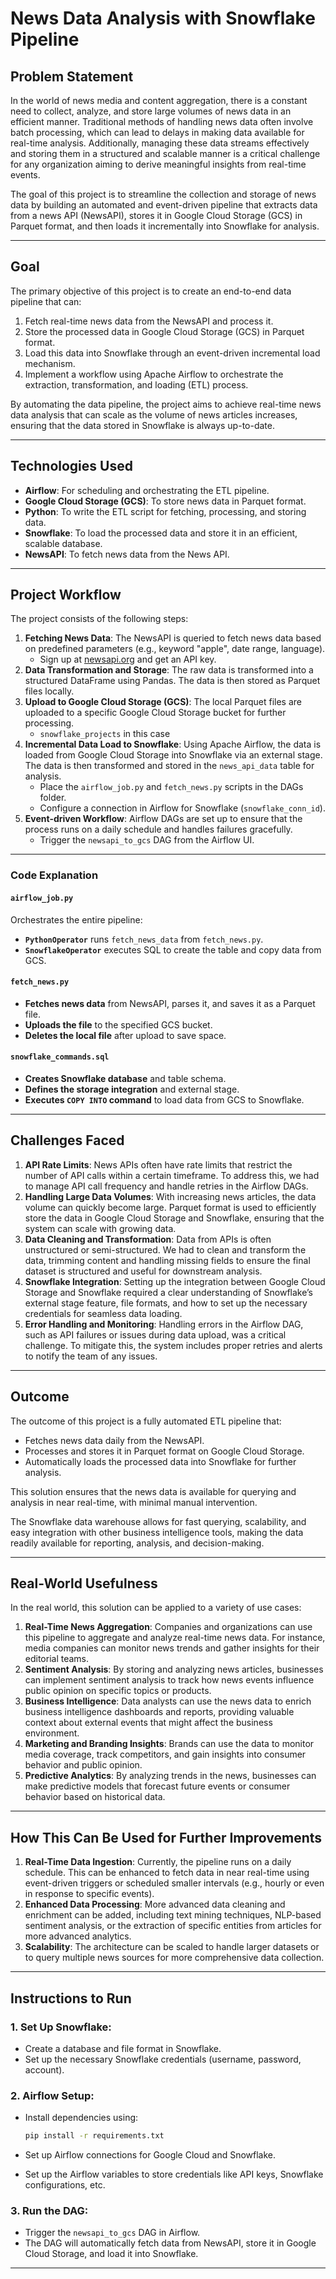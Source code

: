 # News Data Analysis with Snowflake Pipeline

## **Problem Statement**
In the world of news media and content aggregation, there is a constant need to collect, analyze, and store large volumes of news data in an efficient manner. Traditional methods of handling news data often involve batch processing, which can lead to delays in making data available for real-time analysis. Additionally, managing these data streams effectively and storing them in a structured and scalable manner is a critical challenge for any organization aiming to derive meaningful insights from real-time events.

The goal of this project is to streamline the collection and storage of news data by building an automated and event-driven pipeline that extracts data from a news API (NewsAPI), stores it in Google Cloud Storage (GCS) in Parquet format, and then loads it incrementally into Snowflake for analysis.

---

## **Goal**
The primary objective of this project is to create an end-to-end data pipeline that can:

1. Fetch real-time news data from the NewsAPI and process it.
2. Store the processed data in Google Cloud Storage (GCS) in Parquet format.
3. Load this data into Snowflake through an event-driven incremental load mechanism.
4. Implement a workflow using Apache Airflow to orchestrate the extraction, transformation, and loading (ETL) process.

By automating the data pipeline, the project aims to achieve real-time news data analysis that can scale as the volume of news articles increases, ensuring that the data stored in Snowflake is always up-to-date.

---

## **Technologies Used**
- **Airflow**: For scheduling and orchestrating the ETL pipeline.
- **Google Cloud Storage (GCS)**: To store news data in Parquet format.
- **Python**: To write the ETL script for fetching, processing, and storing data.
- **Snowflake**: To load the processed data and store it in an efficient, scalable database.
- **NewsAPI**: To fetch news data from the News API.

---

## **Project Workflow**
The project consists of the following steps:

1. **Fetching News Data**: The NewsAPI is queried to fetch news data based on predefined parameters (e.g., keyword "apple", date range, language).
   - Sign up at [newsapi.org](https://newsapi.org) and get an API key.
3. **Data Transformation and Storage**: The raw data is transformed into a structured DataFrame using Pandas. The data is then stored as Parquet files locally.
4. **Upload to Google Cloud Storage (GCS)**: The local Parquet files are uploaded to a specific Google Cloud Storage bucket for further processing.
   - `snowflake_projects` in this case
6. **Incremental Data Load to Snowflake**: Using Apache Airflow, the data is loaded from Google Cloud Storage into Snowflake via an external stage. The data is then transformed and stored in the `news_api_data` table for analysis.
   - Place the `airflow_job.py` and `fetch_news.py` scripts in the DAGs folder.
   - Configure a connection in Airflow for Snowflake (`snowflake_conn_id`).
8. **Event-driven Workflow**: Airflow DAGs are set up to ensure that the process runs on a daily schedule and handles failures gracefully.
   - Trigger the `newsapi_to_gcs` DAG from the Airflow UI.

---
### Code Explanation

#### `airflow_job.py`
Orchestrates the entire pipeline:
- **`PythonOperator`** runs `fetch_news_data` from `fetch_news.py`.
- **`SnowflakeOperator`** executes SQL to create the table and copy data from GCS.

#### `fetch_news.py`
- **Fetches news data** from NewsAPI, parses it, and saves it as a Parquet file.
- **Uploads the file** to the specified GCS bucket.
- **Deletes the local file** after upload to save space.

#### `snowflake_commands.sql`
- **Creates Snowflake database** and table schema.
- **Defines the storage integration** and external stage.
- **Executes `COPY INTO` command** to load data from GCS to Snowflake.

---

## **Challenges Faced**
1. **API Rate Limits**: News APIs often have rate limits that restrict the number of API calls within a certain timeframe. To address this, we had to manage API call frequency and handle retries in the Airflow DAGs.
2. **Handling Large Data Volumes**: With increasing news articles, the data volume can quickly become large. Parquet format is used to efficiently store the data in Google Cloud Storage and Snowflake, ensuring that the system can scale with growing data.
3. **Data Cleaning and Transformation**: Data from APIs is often unstructured or semi-structured. We had to clean and transform the data, trimming content and handling missing fields to ensure the final dataset is structured and useful for downstream analysis.
4. **Snowflake Integration**: Setting up the integration between Google Cloud Storage and Snowflake required a clear understanding of Snowflake’s external stage feature, file formats, and how to set up the necessary credentials for seamless data loading.
5. **Error Handling and Monitoring**: Handling errors in the Airflow DAG, such as API failures or issues during data upload, was a critical challenge. To mitigate this, the system includes proper retries and alerts to notify the team of any issues.

---

## **Outcome**
The outcome of this project is a fully automated ETL pipeline that:

- Fetches news data daily from the NewsAPI.
- Processes and stores it in Parquet format on Google Cloud Storage.
- Automatically loads the processed data into Snowflake for further analysis.

This solution ensures that the news data is available for querying and analysis in near real-time, with minimal manual intervention.

The Snowflake data warehouse allows for fast querying, scalability, and easy integration with other business intelligence tools, making the data readily available for reporting, analysis, and decision-making.

---

## **Real-World Usefulness**
In the real world, this solution can be applied to a variety of use cases:

1. **Real-Time News Aggregation**: Companies and organizations can use this pipeline to aggregate and analyze real-time news data. For instance, media companies can monitor news trends and gather insights for their editorial teams.
2. **Sentiment Analysis**: By storing and analyzing news articles, businesses can implement sentiment analysis to track how news events influence public opinion on specific topics or products.
3. **Business Intelligence**: Data analysts can use the news data to enrich business intelligence dashboards and reports, providing valuable context about external events that might affect the business environment.
4. **Marketing and Branding Insights**: Brands can use the data to monitor media coverage, track competitors, and gain insights into consumer behavior and public opinion.
5. **Predictive Analytics**: By analyzing trends in the news, businesses can make predictive models that forecast future events or consumer behavior based on historical data.

---

## **How This Can Be Used for Further Improvements**
1. **Real-Time Data Ingestion**: Currently, the pipeline runs on a daily schedule. This can be enhanced to fetch data in near real-time using event-driven triggers or scheduled smaller intervals (e.g., hourly or even in response to specific events).
2. **Enhanced Data Processing**: More advanced data cleaning and enrichment can be added, including text mining techniques, NLP-based sentiment analysis, or the extraction of specific entities from articles for more advanced analytics.
3. **Scalability**: The architecture can be scaled to handle larger datasets or to query multiple news sources for more comprehensive data collection.

---

## **Instructions to Run**
### 1. **Set Up Snowflake**:
- Create a database and file format in Snowflake.
- Set up the necessary Snowflake credentials (username, password, account).

### 2. **Airflow Setup**:
- Install dependencies using:

    ```bash
    pip install -r requirements.txt
    ```

- Set up Airflow connections for Google Cloud and Snowflake.
- Set up the Airflow variables to store credentials like API keys, Snowflake configurations, etc.

### 3. **Run the DAG**:
- Trigger the `newsapi_to_gcs` DAG in Airflow.
- The DAG will automatically fetch data from NewsAPI, store it in Google Cloud Storage, and load it into Snowflake.

---

